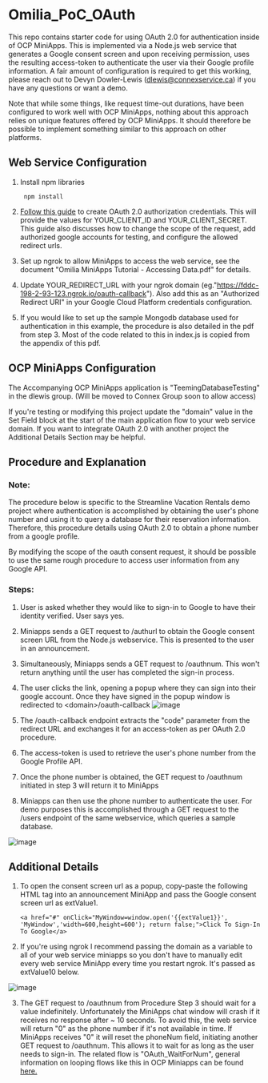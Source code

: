 # Omilia_PoC_OAuth
 
This repo contains starter code for using OAuth 2.0 for authentication inside of OCP MiniApps. This is implemented via a Node.js web service that generates a Google consent screen and upon receiving permission, uses the resulting access-token to authenticate the user via their Google profile information. A fair amount of configuration is required to get this working, please reach out to Devyn Dowler-Lewis (dlewis@connexservice.ca) if you have any questions or want a demo.

Note that while some things, like request time-out durations, have been configured to work well with OCP MiniApps, nothing about this approach relies on unique features offered by OCP MiniApps. It should therefore be possible to implement something similar to this approach on other platforms.

## Web Service Configuration

1. Install npm libraries

        npm install
        
2. [Follow this guide](https://developers.google.com/identity/protocols/oauth2/web-server#httprest_3) to create OAuth 2.0 authorization credentials. This will provide the values for YOUR_CLIENT_ID and YOUR_CLIENT_SECRET. This guide also discusses how to change the scope of the request, add authorized google accounts for testing, and configure the allowed redirect urls.

3. Set up ngrok to allow MiniApps to access the web service, see the document "Omilia MiniApps Tutorial - Accessing Data.pdf" for details. 

4. Update YOUR_REDIRECT_URL with your ngrok domain (eg."https://fddc-198-2-93-123.ngrok.io/oauth-callback"). Also add this as an "Authorized Redirect URI" in your Google Cloud Platform credentials configuration. 

5. If you would like to set up the sample Mongodb database used for authentication in this example, the procedure is also detailed in the pdf from step 3. Most of the code related to this in index.js is copied from the appendix of this pdf.

## OCP MiniApps Configuration

The Accompanying OCP MiniApps application is "TeemingDatabaseTesting" in the dlewis group. (Will be moved to Connex Group soon to allow access)

If you're testing or modifying this project update the "domain" value in the Set Field block at the start of the main application flow to your web service domain. If you want to integrate OAuth 2.0 with another project the Additional Details Section may be helpful.

## Procedure and Explanation

### Note:

The procedure below is specific to the Streamline Vacation Rentals demo project where authentication is accomplished by obtaining the user's phone number and using it to query a database for their reservation information. Therefore, this procedure details using OAuth 2.0 to obtain a phone number from a google profile. 

By modifying the scope of the oauth consent request, it should be possible to use the same rough procedure to access user information from any Google API.

### Steps:

1. User is asked whether they would like to sign-in to Google to have their identity verified. User says yes.

2. Miniapps sends a GET request to /authurl to obtain the Google consent screen URL from the Node.js webservice. This is presented to the user in an announcement.

3. Simultaneously, Miniapps sends a GET request to /oauthnum. This won't return anything until the user has completed the sign-in process.

4. The user clicks the link, opening a popup where they can sign into their google account. Once they have signed in the popup window is redirected to \<domain\>/oauth-callback
![image](https://user-images.githubusercontent.com/102549069/166066388-61c258b8-feb7-4506-a108-5cdc6f8f7d17.png)


5. The /oauth-callback endpoint extracts the "code" parameter from the redirect URL and exchanges it for an access-token as per OAuth 2.0 procedure.

6. The access-token is used to retrieve the user's phone number from the Google Profile API. 

7. Once the phone number is obtained, the GET request to /oauthnum initiated in step 3 will return it to MiniApps

8. Miniapps can then use the phone number to authenticate the user. For demo purposes this is accomplished through a GET request to the /users endpoint of the same webservice, which queries a sample database.

![image](https://user-images.githubusercontent.com/102549069/166066852-fc7fce2b-9215-4ff5-8c05-3aa5463d96e7.png)

## Additional Details

1. To open the consent screen url as a popup, copy-paste the following HTML tag into an announcement MiniApp and pass the Google consent screen url as extValue1.

    `<a href="#" onClick="MyWindow=window.open('{{extValue1}}', 'MyWindow','width=600,height=600'); return false;">Click To Sign-In To Google</a>`
    
2. If you're using ngrok I recommend passing the domain as a variable to all of your web service miniapps so you don't have to manually edit every web service MiniApp every time you restart ngrok. It's passed as extValue10 below.

![image](https://user-images.githubusercontent.com/102549069/166071262-12bb51ce-8168-438b-9bf8-10074c33045b.png)

3. The GET request to /oauthnum from Procedure Step 3 should wait for a value indefinitely. Unfortunately the MiniApps chat window will crash if it receives no response after ~ 10 seconds. To avoid this, the web service will return "0" as the phone number if it's not available in time. If MiniApps receives "0" it will reset the phoneNum field, initiating another GET request to /oauthnum. This allows it to wait for as long as the user needs to sign-in. The related flow is "OAuth_WaitForNum", general information on looping flows like this in OCP Miniapps can be found [here.](https://connextelecom.sharepoint.com/:w:/s/AdvancedServicesTeam770/ESjq6c7XQolFvbQA1aaP6Z0Bp5hJUrRGfomsqr3pFxyuTQ)

